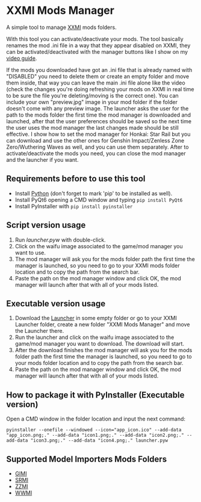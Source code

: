# XXMI Mods Manager
A simple tool to manage [XXMI](https://github.com/SpectrumQT/XXMI-Launcher) mods folders.

With this tool you can activate/deactivate your mods. The tool basically renames the mod .ini file in a way that they appear disabled on XXMI, they can be activated/deactivated with the manager buttons like I show on my [video guide](https://files.catbox.moe/cqko1c.mp4).

If the mods you downloaded have got an .ini file that is already named with "DISABLED" you need to delete them or create an empty folder and move them inside, that way you can leave the main .ini file alone like the video (check the changes you're doing refreshing your mods on XXMI in real time to be sure the file you're deleting/moving is the correct one).
You can include your own "preview.jpg" image in your mod folder if the folder doesn't come with any preview image.
The launcher asks the user for the path to the mods folder the first time the mod manager is downloaded and launched, after that the user preferences should be saved so the next time the user uses the mod manager the last changes made should be still effective.
I show how to set the mod manager for Honkai: Star Rail but you can download and use the other ones for Genshin Impact/Zenless Zone Zero/Wuthering Waves as well, and you can use them separately.
After to activate/deactivate the mods you need, you can close the mod manager and the launcher if you want.


## Requirements before to use this tool

   - Install [Python](https://www.python.org/downloads/) (don't forget to mark 'pip' to be installed as well).
   - Install PyQt6 opening a CMD window and typing `pip install PyQt6`
   - Install PyInstaller with `pip install pyinstaller`

## Script version usage

1. Run *launcher.pyw* with double-click.
2. Click on the waifu image associated to the game/mod manager you want to use.
3. The mod manager will ask you for the mods folder path the first time the manager is launched, so you need to go to your XXMI mods folder location and to copy the path from the search bar.
4. Paste the path on the mod manager window and click OK, the mod manager will launch after that with all of your mods listed.

## Executable version usage

1. Download the [Launcher](https://gamebanana.com/dl/1402998) in some empty folder or go to your XXMI Launcher folder, create a new folder "XXMI Mods Manager" and move the Launcher there.
2. Run the launcher and click on the waifu image associated to the game/mod manager you want to download. The download will start.
3. After the download finishes the mod manager will ask you for the mods folder path the first time the manager is launched, so you need to go to your mods folder location and to copy the path from the search bar.
4. Paste the path on the mod manager window and click OK, the mod manager will launch after that with all of your mods listed.


## How to package it with PyInstaller (Executable version)

Open a CMD window in the folder location and input the next command:

```
pyinstaller --onefile --windowed --icon="app_icon.ico" --add-data "app_icon.png;." --add-data "icon1.png;." --add-data "icon2.png;." --add-data "icon3.png;." --add-data "icon4.png;." launcher.pyw
```


## Supported Model Importers Mods Folders

  - [GIMI](https://github.com/SilentNightSound/GI-Model-Importer)
  - [SRMI](https://github.com/SilentNightSound/SR-Model-Importer)
  - [ZZMI](https://github.com/leotorrez/ZZ-Model-Importer)
  - [WWMI](https://github.com/SpectrumQT/WWMI)
